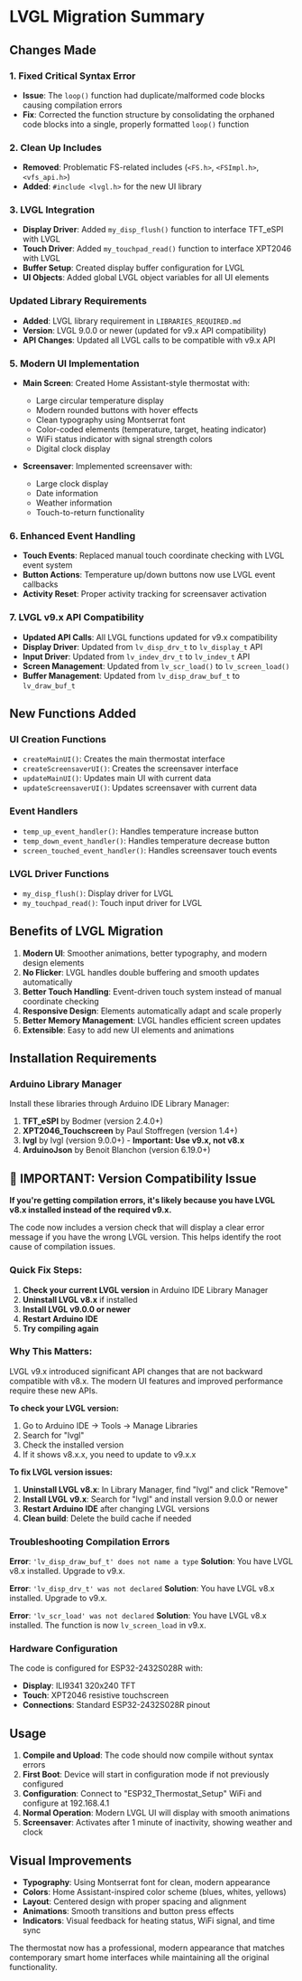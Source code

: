 # LVGL Migration Summary

## Changes Made

### 1. Fixed Critical Syntax Error
- **Issue**: The `loop()` function had duplicate/malformed code blocks causing compilation errors
- **Fix**: Corrected the function structure by consolidating the orphaned code blocks into a single, properly formatted `loop()` function

### 2. Clean Up Includes
- **Removed**: Problematic FS-related includes (`<FS.h>`, `<FSImpl.h>`, `<vfs_api.h>`)
- **Added**: `#include <lvgl.h>` for the new UI library

### 3. LVGL Integration
- **Display Driver**: Added `my_disp_flush()` function to interface TFT_eSPI with LVGL
- **Touch Driver**: Added `my_touchpad_read()` function to interface XPT2046 with LVGL
- **Buffer Setup**: Created display buffer configuration for LVGL
- **UI Objects**: Added global LVGL object variables for all UI elements

### Updated Library Requirements
- **Added**: LVGL library requirement in `LIBRARIES_REQUIRED.md`
- **Version**: LVGL 9.0.0 or newer (updated for v9.x API compatibility)
- **API Changes**: Updated all LVGL calls to be compatible with v9.x API

### 5. Modern UI Implementation
- **Main Screen**: Created Home Assistant-style thermostat with:
  - Large circular temperature display
  - Modern rounded buttons with hover effects
  - Clean typography using Montserrat font
  - Color-coded elements (temperature, target, heating indicator)
  - WiFi status indicator with signal strength colors
  - Digital clock display

- **Screensaver**: Implemented screensaver with:
  - Large clock display
  - Date information
  - Weather information
  - Touch-to-return functionality

### 6. Enhanced Event Handling
- **Touch Events**: Replaced manual touch coordinate checking with LVGL event system
- **Button Actions**: Temperature up/down buttons now use LVGL event callbacks
- **Activity Reset**: Proper activity tracking for screensaver activation

### 7. LVGL v9.x API Compatibility
- **Updated API Calls**: All LVGL functions updated for v9.x compatibility
- **Display Driver**: Updated from `lv_disp_drv_t` to `lv_display_t` API
- **Input Driver**: Updated from `lv_indev_drv_t` to `lv_indev_t` API
- **Screen Management**: Updated from `lv_scr_load()` to `lv_screen_load()`
- **Buffer Management**: Updated from `lv_disp_draw_buf_t` to `lv_draw_buf_t`

## New Functions Added

### UI Creation Functions
- `createMainUI()`: Creates the main thermostat interface
- `createScreensaverUI()`: Creates the screensaver interface
- `updateMainUI()`: Updates main UI with current data
- `updateScreensaverUI()`: Updates screensaver with current data

### Event Handlers
- `temp_up_event_handler()`: Handles temperature increase button
- `temp_down_event_handler()`: Handles temperature decrease button
- `screen_touched_event_handler()`: Handles screensaver touch events

### LVGL Driver Functions
- `my_disp_flush()`: Display driver for LVGL
- `my_touchpad_read()`: Touch input driver for LVGL

## Benefits of LVGL Migration

1. **Modern UI**: Smoother animations, better typography, and modern design elements
2. **No Flicker**: LVGL handles double buffering and smooth updates automatically
3. **Better Touch Handling**: Event-driven touch system instead of manual coordinate checking
4. **Responsive Design**: Elements automatically adapt and scale properly
5. **Better Memory Management**: LVGL handles efficient screen updates
6. **Extensible**: Easy to add new UI elements and animations

## Installation Requirements

### Arduino Library Manager
Install these libraries through Arduino IDE Library Manager:
1. **TFT_eSPI** by Bodmer (version 2.4.0+)
2. **XPT2046_Touchscreen** by Paul Stoffregen (version 1.4+)
3. **lvgl** by lvgl (version 9.0.0+) - **Important: Use v9.x, not v8.x**
4. **ArduinoJson** by Benoit Blanchon (version 6.19.0+)

## 🚨 IMPORTANT: Version Compatibility Issue

**If you're getting compilation errors, it's likely because you have LVGL v8.x installed instead of the required v9.x.**

The code now includes a version check that will display a clear error message if you have the wrong LVGL version. This helps identify the root cause of compilation issues.

### Quick Fix Steps:
1. **Check your current LVGL version** in Arduino IDE Library Manager
2. **Uninstall LVGL v8.x** if installed
3. **Install LVGL v9.0.0 or newer**
4. **Restart Arduino IDE**
5. **Try compiling again**

### Why This Matters:
LVGL v9.x introduced significant API changes that are not backward compatible with v8.x. The modern UI features and improved performance require these new APIs.

**To check your LVGL version:**
1. Go to Arduino IDE → Tools → Manage Libraries
2. Search for "lvgl"
3. Check the installed version
4. If it shows v8.x.x, you need to update to v9.x.x

**To fix LVGL version issues:**
1. **Uninstall LVGL v8.x**: In Library Manager, find "lvgl" and click "Remove"
2. **Install LVGL v9.x**: Search for "lvgl" and install version 9.0.0 or newer
3. **Restart Arduino IDE** after changing LVGL versions
4. **Clean build**: Delete the build cache if needed

### Troubleshooting Compilation Errors

**Error**: `'lv_disp_draw_buf_t' does not name a type`
**Solution**: You have LVGL v8.x installed. Upgrade to v9.x.

**Error**: `'lv_disp_drv_t' was not declared`
**Solution**: You have LVGL v8.x installed. Upgrade to v9.x.

**Error**: `'lv_scr_load' was not declared`
**Solution**: You have LVGL v8.x installed. The function is now `lv_screen_load` in v9.x.

### Hardware Configuration
The code is configured for ESP32-2432S028R with:
- **Display**: ILI9341 320x240 TFT
- **Touch**: XPT2046 resistive touchscreen
- **Connections**: Standard ESP32-2432S028R pinout

## Usage

1. **Compile and Upload**: The code should now compile without syntax errors
2. **First Boot**: Device will start in configuration mode if not previously configured
3. **Configuration**: Connect to "ESP32_Thermostat_Setup" WiFi and configure at 192.168.4.1
4. **Normal Operation**: Modern LVGL UI will display with smooth animations
5. **Screensaver**: Activates after 1 minute of inactivity, showing weather and clock

## Visual Improvements

- **Typography**: Using Montserrat font for clean, modern appearance
- **Colors**: Home Assistant-inspired color scheme (blues, whites, yellows)
- **Layout**: Centered design with proper spacing and alignment
- **Animations**: Smooth transitions and button press effects
- **Indicators**: Visual feedback for heating status, WiFi signal, and time sync

The thermostat now has a professional, modern appearance that matches contemporary smart home interfaces while maintaining all the original functionality.
